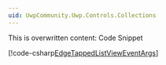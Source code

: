 ```yaml
---
uid: UwpCommunity.Uwp.Controls.Collections
---
```


This is overwritten content: Code Snippet

[!code-csharp[EdgeTappedListViewEventArgs](../../../Toolkit/UwpCommunity.Uwp.Controls/Collections/EdgeTappedListViewEventArgs.cs)]

